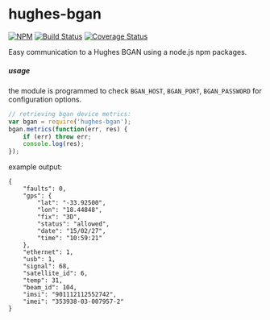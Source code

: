 
# hughes-bgan

[![NPM](https://nodei.co/npm/hughes-bgan.png?mini=true)](https://nodei.co/npm/hughes-bgan/)
[![Build Status](https://travis-ci.org/io-digital/hughes-bgan.svg)](https://travis-ci.org/io-digital/hughes-bgan)
[![Coverage Status](https://coveralls.io/repos/io-digital/hughes-bgan/badge.svg)](https://coveralls.io/r/io-digital/hughes-bgan)

Easy communication to a Hughes BGAN using a node.js npm packages.

##### usage

the module is programmed to check `BGAN_HOST`, `BGAN_PORT`, `BGAN_PASSWORD` for configuration options.

```javascript
// retrieving bgan device metrics:
var bgan = require('hughes-bgan');
bgan.metrics(function(err, res) {
    if (err) throw err;
    console.log(res);
});
```

example output:

```
{
    "faults": 0,
    "gps": {
        "lat": "-33.92500",
        "lon": "18.44848",
        "fix": "3D",
        "status": "allowed",
        "date": "15/02/27",
        "time": "10:59:21"
    },
    "ethernet": 1,
    "usb": 1,
    "signal": 68,
    "satellite_id": 6,
    "temp": 31,
    "beam_id": 104,
    "imsi": "901112112552742",
    "imei": "353938-03-007957-2"
}
```
